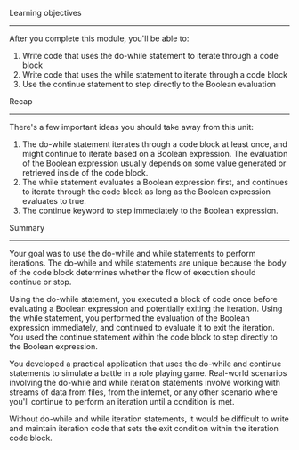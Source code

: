 Learning objectives
****
After you complete this module, you'll be able to:

   1. Write code that uses the do-while statement to iterate through a code block
   2. Write code that uses the while statement to iterate through a code block
   3. Use the continue statement to step directly to the Boolean evaluation

Recap
****
There's a few important ideas you should take away from this unit:

   1. The do-while statement iterates through a code block at least once, and might continue to iterate based on a Boolean expression. The evaluation of the Boolean expression usually depends on some value generated or retrieved inside of the code block.
   2. The while statement evaluates a Boolean expression first, and continues to iterate through the code block as long as the Boolean expression evaluates to true.
   3. The continue keyword to step immediately to the Boolean expression.

Summary
******
Your goal was to use the do-while and while statements to perform iterations. The do-while and while statements are unique because the body of the code block determines whether the flow of execution should continue or stop.

Using the do-while statement, you executed a block of code once before evaluating a Boolean expression and potentially exiting the iteration. Using the while statement, you performed the evaluation of the Boolean expression immediately, and continued to evaluate it to exit the iteration. You used the continue statement within the code block to step directly to the Boolean expression.

You developed a practical application that uses the do-while and continue statements to simulate a battle in a role playing game. Real-world scenarios involving the do-while and while iteration statements involve working with streams of data from files, from the internet, or any other scenario where you'll continue to perform an iteration until a condition is met.

Without do-while and while iteration statements, it would be difficult to write and maintain iteration code that sets the exit condition within the iteration code block.